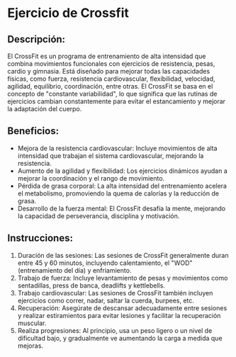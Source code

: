 # Ejercicio de Crossfit

## Descripción:
El CrossFit es un programa de entrenamiento de alta intensidad que combina movimientos funcionales con ejercicios de resistencia, pesas, cardio y gimnasia. Está diseñado para mejorar todas las capacidades físicas, como fuerza, resistencia cardiovascular, flexibilidad, velocidad, agilidad, equilibrio, coordinación, entre otras. El CrossFit se basa en el concepto de "constante variabilidad", lo que significa que las rutinas de ejercicios cambian constantemente para evitar el estancamiento y mejorar la adaptación del cuerpo.

## Beneficios:
- Mejora de la resistencia cardiovascular: Incluye movimientos de alta intensidad que trabajan el sistema cardiovascular, mejorando la resistencia.
- Aumento de la agilidad y flexibilidad: Los ejercicios dinámicos ayudan a mejorar la coordinación y el rango de movimiento.
- Pérdida de grasa corporal: La alta intensidad del entrenamiento acelera el metabolismo, promoviendo la quema de calorías y la reducción de grasa.
- Desarrollo de la fuerza mental: El CrossFit desafía la mente, mejorando la capacidad de perseverancia, disciplina y motivación.

## Instrucciones:
1. Duración de las sesiones: Las sesiones de CrossFit generalmente duran entre 45 y 60 minutos, incluyendo calentamiento, el "WOD" (entrenamiento del día) y enfriamiento.
2. Trabajo de fuerza: Incluye levantamiento de pesas y movimientos como sentadillas, press de banca, deadlifts y kettlebells.
3. Trabajo cardiovascular: Las sesiones de CrossFit también incluyen ejercicios como correr, nadar, saltar la cuerda, burpees, etc.
4. Recuperación: Asegúrate de descansar adecuadamente entre sesiones y realizar estiramientos para evitar lesiones y facilitar la recuperación muscular.
5. Realiza progresiones: Al principio, usa un peso ligero o un nivel de dificultad bajo, y gradualmente ve aumentando la carga a medida que mejoras.